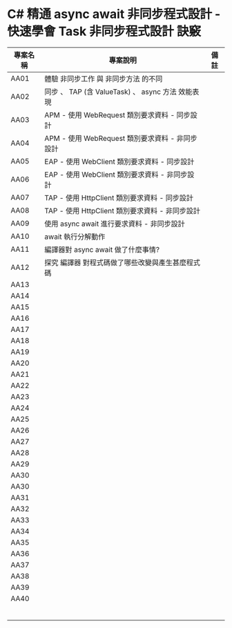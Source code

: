 # C# 精通 async await 非同步程式設計 - 快速學會 Task 非同步程式設計  訣竅

|專案名稱|專案說明|備註|
|-|-|-|
|AA01|體驗 非同步工作 與 非同步方法 的不同||
|AA02|同步 、 TAP  (含 ValueTask) 、 async 方法 效能表現||
|AA03|APM - 使用 WebRequest 類別要求資料 - 同步設計||
|AA04|APM - 使用 WebRequest 類別要求資料 - 非同步設計||
|AA05|EAP - 使用 WebClient 類別要求資料 - 同步設計||
|AA06|EAP - 使用 WebClient 類別要求資料 - 非同步設計||
|AA07|TAP - 使用 HttpClient 類別要求資料 - 同步設計||
|AA08|TAP - 使用 HttpClient 類別要求資料 - 非同步設計||
|AA09|使用 async await 進行要求資料 - 非同步設計||
|AA10|await 執行分解動作||
|AA11|編譯器對 async await 做了什麼事情?||
|AA12|探究 編譯器 對程式碼做了哪些改變與產生甚麼程式碼||
|AA13|||
|AA14|||
|AA15|||
|AA16|||
|AA17|||
|AA18|||
|AA19|||
|AA20|||
|AA21|||
|AA22|||
|AA23|||
|AA24|||
|AA25|||
|AA26|||
|AA27|||
|AA28|||
|AA29|||
|AA30|||
|AA30|||
|AA31|||
|AA32|||
|AA33|||
|AA34|||
|AA35|||
|AA36|||
|AA37|||
|AA38|||
|AA39|||
|AA40|||
||||
||||
||||
||||
||||
||||


